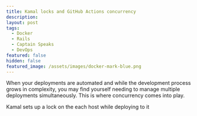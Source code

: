 ```yaml
---
title: Kamal locks and GitHub Actions concurrency
description:
layout: post
tags:
  - Docker
  - Rails
  - Captain Speaks
  - DevOps
featured: false
hidden: false
featured_image: /assets/images/docker-mark-blue.png
---
```


When your deployments are automated and while the development process grows in complexity, you may find yourself needing to manage multiple deployments simultaneously. This is where concurrency comes into play.

Kamal sets up a lock on the each host while deploying to it